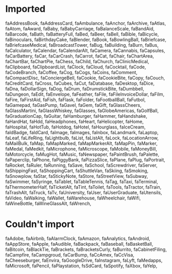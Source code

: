 # Imported
faAddressBook,
faAddressCard,
faAmbulance,
faAnchor,
faArchive,
faAtlas,
faAtom,
faAward,
faBaby,
faBabyCarriage,
faBalanceScale,
faBandAid,
faBarcode,
faBath,
faBatteryFull,
faBed,
faBeer,
faBell,
faBible,
faBicycle,
faBinoculars,
faBirthdayCake,
faBlender,
faBook,
faBowlingBall,
faBriefcase,
faBriefcaseMedical,
faBroadcastTower,
faBug,
faBuilding,
faBurn,
faBus,
faCalculator,
faCalendar,
faCalendarAlt,
faCamera,
faCannabis,
faCapsules,
faCarBattery,
faCar,
faCarCrash,
faCarrot,
faCat,
faChair,
faChartArea,
faChartBar,
faChartPie,
faChess,
faChild,
faChurch,
faClinicMedical,
faClipboard,
faClipboardList,
faClock,
faCloud,
faCocktail,
faCode,
faCodeBranch,
faCoffee,
faCog,
faCogs,
faCoins,
faComment,
faCompactDisc,
faConciergeBell,
faCookie,
faCookieBite,
faCopy,
faCouch,
faCreditCard,
faCross,
faCubes,
faCut,
faDatabase,
faDesktop,
faDice,
faDna,
faDollarSign,
faDog,
faDrum,
faDrumstickBite,
faDumbbell,
faDungeon,
faEdit,
faEnvelope,
faFeather,
faFile,
faFileInvoiceDollar,
faFilm,
faFire,
faFirstAid,
faFish,
faFlask,
faFolder,
faFootballBall,
faFutbol,
faGamepad,
faGasPump,
faGavel,
faGem,
faGift,
faGlassCheers,
faGlassMartini,
faGlassWhiskey,
faGlasses,
faGlobeAmericas,
faGolfBall,
faGraduationCap,
faGuitar,
faHamburger,
faHammer,
faHandshake,
faHardHat,
faHdd,
faHeadphones,
faHeart,
faHelicopter,
faHome,
faHospital,
faHotTub,
faHotdog,
faHotel,
faHourglass,
faIceCream,
faIdBadge,
faIdCard,
faImage,
faImages,
faInbox,
faLandmark,
faLaptop,
faLeaf,
faLifeRing,
faLightbulb,
faList,
faListAlt,
faLock,
faLocationArrow,
faMailBulk,
faMap,
faMapMarked,
faMapMarkerAlt,
faMapPin,
faMarker,
faMedal,
faMedkit,
faMicrophone,
faMicroscope,
faMobile,
faMoneyBill,
faMotorcycle,
faMugHot,
faMusic,
faNewspaper,
faPaintBrush,
faPalette,
faPaperclip,
faPhone,
faPiggyBank,
faPizzaSlice,
faPlane,
faPlug,
faPortrait,
faRocket,
faRuler,
faRunning,
faSave,
faSchool,
faScrewdriver,
faServer,
faShippingFast,
faShoppingCart,
faShuttleVan,
faSkiing,
faSmoking,
faSnowplow,
faStar,
faStickyNote,
faStore,
faStreetView,
faSubway,
faSwimmer,
faSyringe,
faTablet,
faTableTennis,
faTag,
faTaxi,
faTerminal,
faThermometerHalf,
faTicketAlt,
faTint,
faToilet,
faTools,
faTractor,
faTrain,
faTrashAlt,
faTruck,
faTv,
faUniversity,
faUser,
faUserGraduate,
faUtensils,
faVideo,
faWalking,
faWallet,
faWarehouse,
faWheelchair,
faWifi,
faWineBottle,
faWineGlassAlt,
faWrench,
  
# Couldn't import
faAdobe,
faAirbnb,
faAlarmClock,
faAmazon,
faAnalytics,
faAndroid,
faAppStore,
faApple,
faAudible,
faBackpack,
faBaseball,
faBasketBall,
faBitcoin,
faBlackTie,
faBrackets,
faBracketsCurly,
faBurrito,
faCabinetFiling,
faCampfire,
faCampgroud,
faCarBump,
faCcAmex,
faCcVisa,
faCheeseburger,
faEnvira,
faGoogleDrive,
faInstagram,
faLyft,
faMedapps,
faMicrosoft,
faPencil,
faPlaystation,
fsSdCard,
faSpotify,
faXbox,
faYelp,